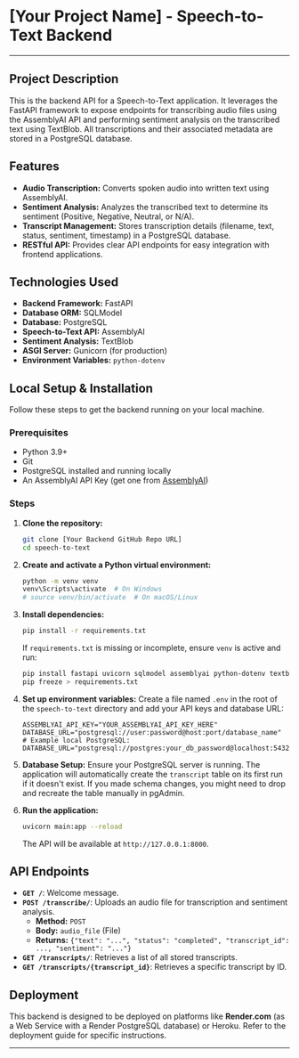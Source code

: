 # [Your Project Name] - Speech-to-Text Backend

---

## Project Description

This is the backend API for a Speech-to-Text application. It leverages the FastAPI framework to expose endpoints for transcribing audio files using the AssemblyAI API and performing sentiment analysis on the transcribed text using TextBlob. All transcriptions and their associated metadata are stored in a PostgreSQL database.

## Features

- **Audio Transcription:** Converts spoken audio into written text using AssemblyAI.
- **Sentiment Analysis:** Analyzes the transcribed text to determine its sentiment (Positive, Negative, Neutral, or N/A).
- **Transcript Management:** Stores transcription details (filename, text, status, sentiment, timestamp) in a PostgreSQL database.
- **RESTful API:** Provides clear API endpoints for easy integration with frontend applications.

## Technologies Used

- **Backend Framework:** FastAPI
- **Database ORM:** SQLModel
- **Database:** PostgreSQL
- **Speech-to-Text API:** AssemblyAI
- **Sentiment Analysis:** TextBlob
- **ASGI Server:** Gunicorn (for production)
- **Environment Variables:** `python-dotenv`

## Local Setup & Installation

Follow these steps to get the backend running on your local machine.

### Prerequisites

- Python 3.9+
- Git
- PostgreSQL installed and running locally
- An AssemblyAI API Key (get one from [AssemblyAI](https://www.assemblyai.com/))

### Steps

1.  **Clone the repository:**

    ```bash
    git clone [Your Backend GitHub Repo URL]
    cd speech-to-text
    ```

2.  **Create and activate a Python virtual environment:**

    ```bash
    python -m venv venv
    venv\Scripts\activate  # On Windows
    # source venv/bin/activate  # On macOS/Linux
    ```

3.  **Install dependencies:**

    ```bash
    pip install -r requirements.txt
    ```

    If `requirements.txt` is missing or incomplete, ensure `venv` is active and run:

    ```bash
    pip install fastapi uvicorn sqlmodel assemblyai python-dotenv textblob gunicorn psycopg2-binary
    pip freeze > requirements.txt
    ```

4.  **Set up environment variables:**
    Create a file named `.env` in the root of the `speech-to-text` directory and add your API keys and database URL:

    ```dotenv
    ASSEMBLYAI_API_KEY="YOUR_ASSEMBLYAI_API_KEY_HERE"
    DATABASE_URL="postgresql://user:password@host:port/database_name"
    # Example local PostgreSQL: DATABASE_URL="postgresql://postgres:your_db_password@localhost:5432/speech_to_text_db"
    ```

5.  **Database Setup:**
    Ensure your PostgreSQL server is running. The application will automatically create the `transcript` table on its first run if it doesn't exist. If you made schema changes, you might need to drop and recreate the table manually in pgAdmin.

6.  **Run the application:**
    ```bash
    uvicorn main:app --reload
    ```
    The API will be available at `http://127.0.0.1:8000`.

## API Endpoints

- **`GET /`**: Welcome message.
- **`POST /transcribe/`**: Uploads an audio file for transcription and sentiment analysis.
  - **Method:** `POST`
  - **Body:** `audio_file` (File)
  - **Returns:** `{"text": "...", "status": "completed", "transcript_id": ..., "sentiment": "..."}`
- **`GET /transcripts/`**: Retrieves a list of all stored transcripts.
- **`GET /transcripts/{transcript_id}`**: Retrieves a specific transcript by ID.

## Deployment

This backend is designed to be deployed on platforms like **Render.com** (as a Web Service with a Render PostgreSQL database) or Heroku. Refer to the deployment guide for specific instructions.

---
